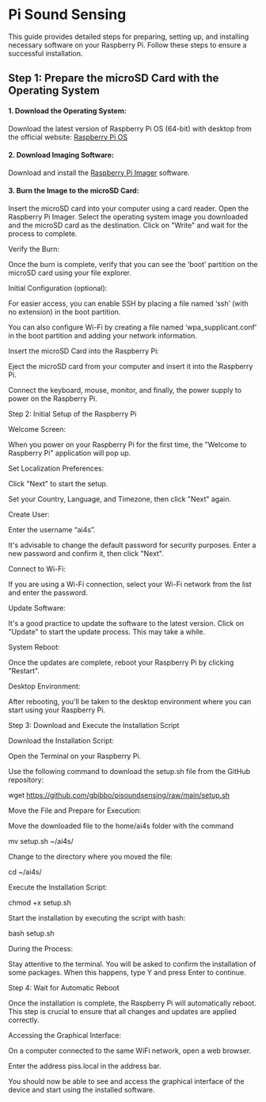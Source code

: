 # Pi Sound Sensing

This guide provides detailed steps for preparing, setting up, and installing necessary software on your Raspberry Pi. Follow these steps to ensure a successful installation.

## Step 1: Prepare the microSD Card with the Operating System 

#### 1. Download the Operating System: 
Download the latest version of Raspberry Pi OS (64-bit) with desktop from the official website: [Raspberry Pi OS](https://www.raspberrypi.org/software/operating-systems/)

#### 2. Download Imaging Software: 
Download and install the [Raspberry Pi Imager](https://www.raspberrypi.org/software/) software.

#### 3. Burn the Image to the microSD Card: 
Insert the microSD card into your computer using a card reader. 
Open the Raspberry Pi Imager. 
Select the operating system image you downloaded and the microSD card as the destination. 
Click on "Write" and wait for the process to complete. 

Verify the Burn: 

Once the burn is complete, verify that you can see the ‘boot’ partition on the microSD card using your file explorer. 

Initial Configuration (optional): 

For easier access, you can enable SSH by placing a file named ‘ssh’ (with no extension) in the boot partition. 

You can also configure Wi-Fi by creating a file named ‘wpa_supplicant.conf’ in the boot partition and adding your network information. 

Insert the microSD Card into the Raspberry Pi: 

Eject the microSD card from your computer and insert it into the Raspberry Pi. 

Connect the keyboard, mouse, monitor, and finally, the power supply to power on the Raspberry Pi. 

 

Step 2: Initial Setup of the Raspberry Pi 

  

Welcome Screen: 

When you power on your Raspberry Pi for the first time, the "Welcome to Raspberry Pi" application will pop up. 

Set Localization Preferences: 

 Click "Next" to start the setup. 

Set your Country, Language, and Timezone, then click "Next" again. 

Create User: 

Enter the username “ai4s”. 

It's advisable to change the default password for security purposes. Enter a new password and confirm it, then click "Next". 

Connect to Wi-Fi: 

If you are using a Wi-Fi connection, select your Wi-Fi network from the list and enter the password. 

Update Software: 

It's a good practice to update the software to the latest version. Click on "Update" to start the update process. This may take a while. 

System Reboot: 

Once the updates are complete, reboot your Raspberry Pi by clicking "Restart". 

Desktop Environment: 

After rebooting, you'll be taken to the desktop environment where you can start using your Raspberry Pi.  

 

Step 3: Download and Execute the Installation Script 

 

Download the Installation Script: 

Open the Terminal on your Raspberry Pi. 

Use the following command to download the setup.sh file from the GitHub repository: 

 

wget https://github.com/gbibbo/pisoundsensing/raw/main/setup.sh 

 

Move the File and Prepare for Execution: 

Move the downloaded file to the home/ai4s folder with the command 

mv setup.sh ~/ai4s/ 

 

Change to the directory where you moved the file: 

cd ~/ai4s/ 

 

Execute the Installation Script: 

chmod +x setup.sh 

Start the installation by executing the script with bash: 

bash setup.sh 

During the Process: 

Stay attentive to the terminal. You will be asked to confirm the installation of some packages. When this happens, type Y and press Enter to continue. 

 

Step 4: Wait for Automatic Reboot 

 

Once the installation is complete, the Raspberry Pi will automatically reboot. This step is crucial to ensure that all changes and updates are applied correctly. 

Accessing the Graphical Interface: 

On a computer connected to the same WiFi network, open a web browser. 

Enter the address piss.local in the address bar. 

You should now be able to see and access the graphical interface of the device and start using the installed software. 
